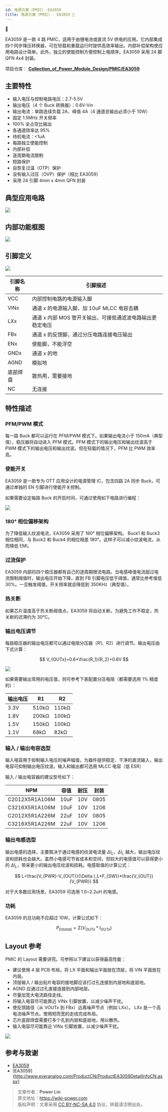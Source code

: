 ```yaml
---
id: 电源方案（PMIC）-EA3059
title: 电源方案（PMIC）- EA3059 🚧
---
```


🚧

EA3059 是一款 4 路 PMIC，适用于由锂电池或直流 5V 供电的应用。它内部集成四个同步降压转换器，可在轻载和重载运行时提供高效率输出。内部补偿架构使应用电路设计简单。此外，独立的使能控制方便控制上电顺序。EA3059 采用 24 脚 QFN 4x4 封装。

项目仓库： [**Collection_of_Power_Module_Design/PMIC/EA3059**](https://github.com/linyuxuanlin/Collection_of_Power_Module_Design/tree/main/PMIC/EA3059)

## 主要特性

- 输入电压与控制电路电压：2.7-5.5V
- 输出电压（4 个 Buck 转换器）：0.6V-Vin
- 输出电流：单路连续负载 2A、峰值 4A（4 通道总输出必须小于 10W）
- 固定 1.5MHz 开关频率
- 100% 全占空比输出
- 各通道效率达 95%
- 待机电流：<1uA
- 每路独立使能控制
- 内部补偿
- 逐周期电流限制
- 短路保护
- 自恢复过温（OTP）保护
- 没有输入过压（OVP）保护（相比 EA3059）
- 采用 24 引脚 4mm x 4mm QFN 封装

## 典型应用电路

![](https://wiki-media-1253965369.cos.ap-guangzhou.myqcloud.com/img/20220420171841.png)

## 内部功能框图

![](https://wiki-media-1253965369.cos.ap-guangzhou.myqcloud.com/img/20220420171859.png)

## 引脚定义

![](https://wiki-media-1253965369.cos.ap-guangzhou.myqcloud.com/img/20220420171920.png)

| 引脚名称 | 引脚描述                                                   |
| -------- | ---------------------------------------------------------- |
| VCC      | 内部控制电路的电源输入脚                                   |
| VINx     | 通道 x 的电源输入脚，加 10uF MLCC 电容去耦                 |
| LXx      | 通道 x 内部 MOS 管开关输出，可接低通滤波电路输出更稳定电压 |
| FBx      | 通道 x 的反馈脚，通过分压电路连接电压输出                  |
| ENx      | 使能脚，不能浮空                                           |
| GNDx     | 通道 x 的地                                                |
| AGND     | 模拟地                                                     |
| 底部焊盘 | 散热用，需要接地                                           |
| NC       | 无连接                                                     |

## 特性描述

### PFM/PWM 模式

每一路 Buck 都可以运行在 PFM/PWM 模式下。如果输出电流小于 150mA（典型值），稳压器将自动进入 PFM 模式。PFM 模式下的输出电压和输出纹波高于 PWM 模式下的输出电压和输出纹波。但在轻载的情况下，PFM 比 PWM 效率高。

### 使能开关

EA3059 是一款专为 OTT 应用设计的电源管理 IC，包含四路 2A 同步 Buck，可通过单独的 EN 引脚进行使能开关控制。

如果需要设定每路 Buck 的开启时间，可通过使用如下电路进行编程：

![](https://wiki-media-1253965369.cos.ap-guangzhou.myqcloud.com/img/20220420172125.png)

### 180° 相位偏移架构

为了降低输入纹波电流，EA3059 采用了 180° 相位偏移架构。 Buck1 和 Buck3 相位相同，与 Buck2 和 Buck4 的相位相差 180°。这样子可以减小纹波电流，从而降低 EMI。

### 过流保护

EA3059 内部的四个稳压器都有自己的逐周期限流电路。当电感峰值电流超过电流限制阈值时，输出电压开始下降，直到 FB 引脚电压低于阈值，通常比参考值低 30%。一旦触发阈值，开关频率就会降低到 350KHz（典型值）。

### 热关断

如果芯片温度高于热关断阈值点，EA3059 将自动关断。为避免工作不稳定，热关断的迟滞约为 30°C。

### 输出电压调节

每路稳压器的输出电压都可以通过电阻分压器（R1、R2）进行调节。输出电压由下式计算：

$$
V_{OUTx}=0.6*\frac{R_1}{R_2}+0.6V
$$

![](https://wiki-media-1253965369.cos.ap-guangzhou.myqcloud.com/img/20220420172602.png)

如果需要输出常用的电压值，则可参考下表配置分压电阻（都需要选用 1% 精度的）：

| 输出电压 | R1    | R2    |
| -------- | ----- | ----- |
| 3.3V     | 510kΩ | 110kΩ |
| 1.8V     | 200kΩ | 100kΩ |
| 1.5V     | 150kΩ | 100kΩ |
| 1.1V     | 68kΩ  | 82kΩ  |

### 输入 / 输出电容选型

输入电容用于抑制输入电压的噪声幅值，为器件提供稳定、干净的直流输入，输出电容可抑制输出电压纹波。输入和输出都可选用 MLCC 电容（低 ESR）

输入 / 输出电容器的建议型号如下：

| NPM            | 容值 | 耐压 | 封装 |
| -------------- | ---- | ---- | ---- |
| C2012X5R1A106M | 10uF | 10V  | 0805 |
| C3216X5R1A106M | 10uF | 10V  | 1206 |
| C2012X5R1A226M | 22uF | 10V  | 0805 |
| C3216X5R1A226M | 22uF | 10V  | 1206 |

### 输出电感选型

输出电感的选择，主要取决于通过电感的纹波电流量 $\Delta I_L$。$\Delta I_L$ 越大，输出电压纹波和损耗也会越大。虽然小电感可节省成本和空间，但较大的电感值可以获得更小的 $\Delta I_L$，带来更小的输出电压纹波和损耗。电感取值的计算公式：

$$
L=\frac{V_{PWR}-V_{OUT}}{\Delta I_L*F_{SW}}*\frac{V_{OUT}}{V_{PWR}}
$$

对于大多数应用场景，EA3059 可选用 1.0~2.2uH 的电感。

### 功耗

EA3059 的总功耗不应超过 10W，计算公式如下：

$$
P_{D(total)}=\Sigma (V_{OUTx}*I_{OUTx})
$$

## Layout 参考

PMIC 的 Layout 需要讲究。可参照以下建议以获得最高性能：

- 建议使用 4 层 PCB 布局，将 LX 平面和输出平面放在顶层，将 VIN 平面放在内层。
- 顶层输入 / 输出贴片电容的接地脚应该打过孔连接到内层地和底层地。
- AGND 应通过过孔直接连接到内部地层。
- 尽量加宽大电流路径走线。
- 将输入电容尽可能靠近 VINx 引脚放置，以减少噪声干扰。
- 使反馈路径（从 VOUTx 到 FBx）远离噪声节点（例如 LXx）。 LXx 是一个高电流噪声节点。使用短而宽的走线完成布局。
- 芯片底部焊盘需要打多个孔到内层和底层地，用以散热。
- 输入电容尽可能靠近 VINx 引脚放置，以减少噪声干扰。

![](https://wiki-media-1253965369.cos.ap-guangzhou.myqcloud.com/img/20220420173134.png)

## 参考与致谢

- [EA3059](http://www.everanalog.com/Product/ProductEA3059DetailInfo.aspx)
- [EA3059]{http://www.everanalog.com/ProductCN/ProductEA3059DetailInfoCN.aspx}

> 文章作者：**Power Lin**  
> 原文地址：<https://wiki-power.com>  
> 版权声明：文章采用 [CC BY-NC-SA 4.0](https://creativecommons.org/licenses/by/4.0/deed.zh) 协议，转载请注明出处。
